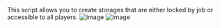 This script allows you to create storages that are either locked by job or accessible to all players.
![image](https://github.com/user-attachments/assets/4cf5d6f6-6517-4766-a59c-3f5b57bf87ca)
![image](https://github.com/user-attachments/assets/17b921b8-fb4c-4fc2-b6ff-56263c86e0bf)

